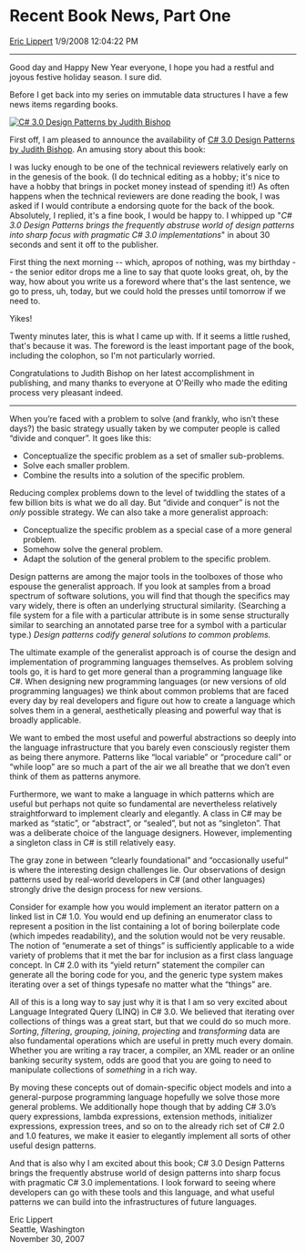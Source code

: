 # Recent Book News, Part One

[Eric Lippert](https://social.msdn.microsoft.com/profile/Eric%20Lippert) 1/9/2008 12:04:22 PM

-----

Good day and Happy New Year everyone, I hope you had a restful and joyous festive holiday season. I sure did.

Before I get back into my series on immutable data structures I have a few news items regarding books.

[![C\# 3.0 Design Patterns by Judith Bishop](https://msdnshared.blob.core.windows.net/media/TNBlogsFS/BlogFileStorage/blogs_msdn/ericlippert/WindowsLiveWriter/RecentBookNewsPartOne_7F8F/Bishop_thumb.jpg)](https://msdnshared.blob.core.windows.net/media/TNBlogsFS/BlogFileStorage/blogs_msdn/ericlippert/WindowsLiveWriter/RecentBookNewsPartOne_7F8F/Bishop_2.jpg)

First off, I am pleased to announce the availability of [C\# 3.0 Design Patterns by Judith Bishop](http://patterns.cs.up.ac.za/). An amusing story about this book:

I was lucky enough to be one of the technical reviewers relatively early on in the genesis of the book. (I do technical editing as a hobby; it's nice to have a hobby that brings in pocket money instead of spending it\!) As often happens when the technical reviewers are done reading the book, I was asked if I would contribute a endorsing quote for the back of the book. Absolutely, I replied, it's a fine book, I would be happy to. I whipped up "*C\# 3.0 Design Patterns brings the frequently abstruse world of design patterns into sharp focus with pragmatic C\# 3.0 implementations*" in about 30 seconds and sent it off to the publisher.

First thing the next morning -- which, apropos of nothing, was my birthday -- the senior editor drops me a line to say that quote looks great, oh, by the way, how about you write us a foreword where that's the last sentence, we go to press, uh, today, but we could hold the presses until tomorrow if we need to.

Yikes\!

Twenty minutes later, this is what I came up with. If it seems a little rushed, that's because it was. The foreword is the least important page of the book, including the colophon, so I'm not particularly worried.

Congratulations to Judith Bishop on her latest accomplishment in publishing, and many thanks to everyone at O'Reilly who made the editing process very pleasant indeed.

-----

When you’re faced with a problem to solve (and frankly, who isn’t these days?) the basic strategy usually taken by we computer people is called “divide and conquer”. It goes like this:

  - Conceptualize the specific problem as a set of smaller sub-problems.
  - Solve each smaller problem.
  - Combine the results into a solution of the specific problem.

Reducing complex problems down to the level of twiddling the states of a few billion bits is what we do all day. But “divide and conquer” is not the *only* possible strategy. We can also take a more generalist approach:

  - Conceptualize the specific problem as a special case of a more general problem.
  - Somehow solve the general problem.
  - Adapt the solution of the general problem to the specific problem.

Design patterns are among the major tools in the toolboxes of those who espouse the generalist approach. If you look at samples from a broad spectrum of software solutions, you will find that though the specifics may vary widely, there is often an underlying structural similarity. (Searching a file system for a file with a particular attribute is in some sense structurally similar to searching an annotated parse tree for a symbol with a particular type.) *Design patterns codify general solutions to common problems.*

The ultimate example of the generalist approach is of course the design and implementation of programming languages themselves. As problem solving tools go, it is hard to get more general than a programming language like C\#. When designing new programming languages (or new versions of old programming languages) we think about common problems that are faced every day by real developers and figure out how to create a language which solves them in a general, aesthetically pleasing and powerful way that is broadly applicable.

We want to embed the most useful and powerful abstractions so deeply into the language infrastructure that you barely even consciously register them as being there anymore. Patterns like “local variable” or “procedure call” or “while loop” are so much a part of the air we all breathe that we don’t even think of them as patterns anymore.

Furthermore, we want to make a language in which patterns which are useful but perhaps not quite so fundamental are nevertheless relatively straightforward to implement clearly and elegantly. A class in C\# may be marked as “static”, or “abstract”, or “sealed”, but not as “singleton”. That was a deliberate choice of the language designers. However, implementing a singleton class in C\# is still relatively easy.

The gray zone in between “clearly foundational” and “occasionally useful” is where the interesting design challenges lie. Our observations of design patterns used by real-world developers in C\# (and other languages) strongly drive the design process for new versions.

Consider for example how you would implement an iterator pattern on a linked list in C\# 1.0. You would end up defining an enumerator class to represent a position in the list containing a lot of boring boilerplate code (which impedes readability), and the solution would not be very reusable. The notion of “enumerate a set of things” is sufficiently applicable to a wide variety of problems that it met the bar for inclusion as a first class language concept. In C\# 2.0 with its “yield return” statement the compiler can generate all the boring code for you, and the generic type system makes iterating over a set of things typesafe no matter what the “things” are.

All of this is a long way to say just why it is that I am so very excited about Language Integrated Query (LINQ) in C\# 3.0. We believed that iterating over collections of things was a great start, but that we could do so much more. *Sorting*, *filtering*, *grouping*, *joining*, *projecting* and *transforming* data are also fundamental operations which are useful in pretty much every domain. Whether you are writing a ray tracer, a compiler, an XML reader or an online banking security system, odds are good that you are going to need to manipulate collections of *something* in a rich way.

By moving these concepts out of domain-specific object models and into a general-purpose programming language hopefully we solve those more general problems. We additionally hope though that by adding C\# 3.0’s query expressions, lambda expressions, extension methods, initializer expressions, expression trees, and so on to the already rich set of C\# 2.0 and 1.0 features, we make it easier to elegantly implement all sorts of other useful design patterns.

And that is also why I am excited about this book; C\# 3.0 Design Patterns brings the frequently abstruse world of design patterns into sharp focus with pragmatic C\# 3.0 implementations. I look forward to seeing where developers can go with these tools and this language, and what useful patterns we can build into the infrastructures of future languages.

Eric Lippert  
Seattle, Washington  
November 30, 2007

